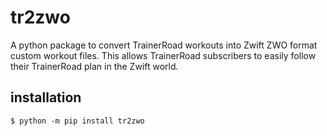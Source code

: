 # tr2zwo

A python package to convert TrainerRoad workouts into Zwift ZWO format custom workout files. This allows TrainerRoad
subscribers to easily follow their TrainerRoad plan in the Zwift world. 

## installation

```shell
$ python -m pip install tr2zwo
```
